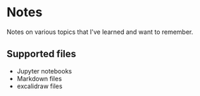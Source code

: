 # Notes

Notes on various topics that I've learned and want to remember.

## Supported files

* Jupyter notebooks
* Markdown files
* excalidraw files


